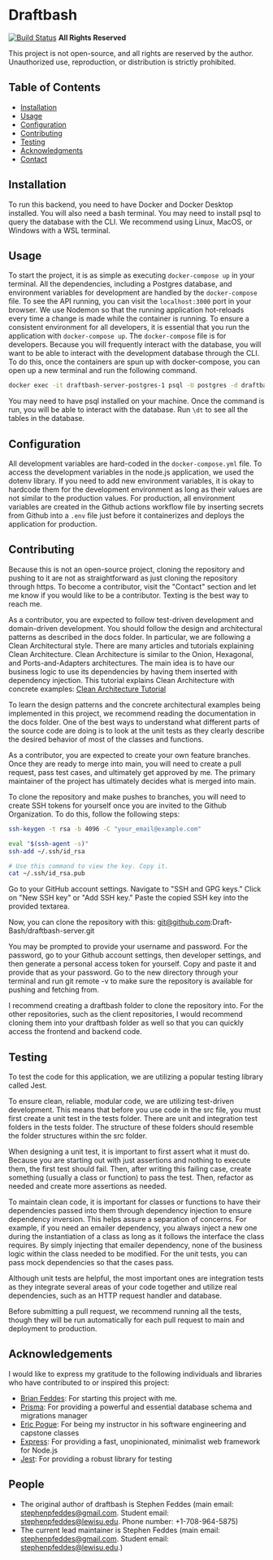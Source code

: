 # Draftbash

[![Build Status](https://img.shields.io/github/workflow/status/Draft-Bash/draftbash-server/CI)](https://github.com/Draft-Bash/draftbash-server/actions)
**All Rights Reserved**

This project is not open-source, and all rights are reserved by the author. Unauthorized use, reproduction, or distribution is strictly prohibited.

## Table of Contents
- [Installation](#installation)
- [Usage](#usage)
- [Configuration](#configuration)
- [Contributing](#contributing)
- [Testing](#testing)
- [Acknowledgments](#acknowledgments)
- [Contact](#contact)

## Installation
To run this backend, you need to have Docker and Docker Desktop installed. You will also need a bash terminal. You may need to install psql to query the database with the CLI. We recommend using Linux, MacOS, or Windows with a WSL terminal.

## Usage
To start the project, it is as simple as executing `docker-compose up` in your terminal.
All the dependencies, including a Postgres database, and environment variables for development are handled by the `docker-compose` file.
To see the API running, you can visit the `localhost:3000` port in your browser. We use Nodemon so that the running application
hot-reloads every time a change is made while the container is running. To ensure a consistent environment for all
developers, it is essential that you run the application with `docker-compose up`. The `docker-compose` file is for developers.
Because you will frequently interact with the database, you will want to be able to interact with the development database through the CLI.
To do this, once the containers are spun up with docker-compose, you can open up a new terminal and run the following command.
```bash
docker exec -it draftbash-server-postgres-1 psql -U postgres -d draftbash
```
You may need to have psql installed on your machine. Once the command is run, you will be able to interact with the database. Run `\dt`
to see all the tables in the database.

## Configuration
All development variables are hard-coded in the `docker-compose.yml` file. To access the development variables in the node.js application,
we used the dotenv library. If you need to add new environment variables, it is okay to hardcode them for the development environment as long 
as their values are not similar to the production values. For production, all environment variables are created in the Github actions workflow 
file by inserting secrets from Github into a `.env` file just before it containerizes and deploys the application for production.

## Contributing
Because this is not an open-source project, cloning the repository and pushing to it are not as straightforward as just cloning the repository through https.
To become a contributor, visit the "Contact" section and let me know if you would like to be a contributor. Texting is the best way to reach me.

As a contributor, you are expected to follow test-driven development and domain-driven development. You should follow the design and architectural patterns
as described in the docs folder. In particular, we are following a Clean Architectural style. There are many articles and tutorials explaining Clean Architecture.
Clean Architecture is similar to the Onion, Hexagonal, and Ports-and-Adapters architectures. The main idea is to have our business logic to use its dependencies by
having them inserted with dependency injection. This tutorial explains Clean Architecture with concrete examples: [Clean Architecture Tutorial](https://www.youtube.com/watch?v=VmY22KuRDbk&t=1044s)

To learn the design patterns and the concrete architectural examples being implemented in this project, we recommend reading the documentation in the docs folder. One of the best ways to understand what different parts of the source code are doing is to look at the unit tests as they clearly describe the desired behavior of most of the classes and functions.

As a contributor, you are expected to create your own feature branches. Once they are ready to merge into main, you will need to create a pull request, pass test cases, and ultimately get approved by me. The primary maintainer of the project has ultimately decides what is merged into main.

To clone the repository and make pushes to branches, you will need to create SSH tokens for yourself once you are
invited to the Github Organization. To do this, follow the following steps:

```bash
ssh-keygen -t rsa -b 4096 -C "your_email@example.com"

eval "$(ssh-agent -s)"
ssh-add ~/.ssh/id_rsa

# Use this command to view the key. Copy it.
cat ~/.ssh/id_rsa.pub 
```

Go to your GitHub account settings.
Navigate to "SSH and GPG keys."
Click on "New SSH key" or "Add SSH key."
Paste the copied SSH key into the provided textarea.

Now, you can clone the repository with this: git@github.com:Draft-Bash/draftbash-server.git

You may be prompted to provide your username and password. For the password, go to your Github account settings, then developer settings, and then generate
a personal access token for yourself. Copy and paste it and provide that as your password. Go to the new directory through your terminal and run git remote -v
to make sure the repository is available for pushing and fetching from.

I recommend creating a draftbash folder to clone the repository into. For the other repositories, such as the client repositories, I would recommend cloning them into
your draftbash folder as well so that you can quickly access the frontend and backend code.

## Testing
To test the code for this application, we are utilizing a popular testing library called Jest.

To ensure clean, reliable, modular code, we are utilizing test-driven development. This means that before you use code in the src file, you must first create
a unit test in the tests folder. There are unit and integration test folders in the tests folder. The structure of these folders should resemble the folder structures
within the src folder. 

When designing a unit test, it is important to first assert what it must do. Because you are starting out with just assertions and nothing to execute them,
the first test should fail. Then, after writing this failing case, create something (usually a class or function) to pass the test. Then, refactor as needed and create more assertions
as needed. 

To maintain clean code, it is important for classes or functions to have their dependencies passed into them through dependency injection to ensure dependency inversion. This
helps assure a separation of concerns. For example, if you need an emailer dependency, you always inject a new one during the instantiation of a class as long as it follows the interface the class requires. By simply injecting that emailer dependency, none of the business logic within the class needed to be modified.
For the unit tests, you can pass mock dependencies so that the cases pass.

Although unit tests are helpful, the most important ones are integration tests as they integrate several areas of your code together and utilize real dependencies,
such as an HTTP request handler and database.

Before submitting a pull request, we recommend running all the tests, though they will be run automatically for each pull request to main and deployment to production.

## Acknowledgements
I would like to express my gratitude to the following individuals and libraries who have contributed to or inspired this project:

- [Brian Feddes](https://github.com/bfeddes): For starting this project with me.
- [Prisma](https://github.com/prisma): For providing a powerful and essential database schema and migrations manager
- [Eric Pogue](https://github.com/EricJPogue): For being my instructor in his software engineering and capstone classes
- [Express](https://github.com/expressjs/express): For providing a fast, unopinionated, minimalist web framework for Node.js
- [Jest](https://github.com/jestjs/jest): For providing a robust library for testing

## People
- The original author of draftbash is Stephen Feddes (main email: stephenpfeddes@gmail.com. Student email: stephenpfeddes@lewisu.edu. Phone number: +1-708-964-5875)
- The current lead maintainer is Stephen Feddes (main email: stephenpfeddes@gmail.com. Student email: stephenpfeddes@lewisu.edu.)
